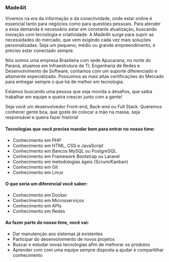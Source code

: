 <h3>Made4it</h3>
    <p>Vivemos na era da informação e da conectividade, onde estar online é essencial tanto para negócios como para questões pessoais. Para atender a essa demanda é necessário estar em constante atualização, buscando inovação com tecnologia e criatividade.
    A Made4it surge para suprir as necessidades do mercado, que vem exigindo cada vez mais soluções personalizadas. Seja um pequeno, médio ou grande empreendimento, é preciso estar conectado sempre.</p>
    <p>Nós somos uma empresa Brasileira com sede Apucarana, no norte do Paraná, atuamos em Infraestrutura de TI, Engenharia de Redes e Desenvolvimento de Software, contamos com um suporte diferenciado e altamente especializado. Possuimos as mais altas certificações do Mercado para entregar sempre o que há de melhor em tecnologia.</p>
    <p>Estamos buscando uma pessoa que seja movida a desafios, que saiba trabalhar em equipe e queira crescer junto com a gente!</p>
    <p>Seja você um desenvolvedor Front-end, Back-end ou Full Stack. Queremos conhecer gente boa, que goste de colocar a mão na massa, seja responsável e queira fazer história!</p>

<h4>Tecnologias que você precise mandar bem para entrar no nosso time:</h4>
    <ul>
        <li>Conhecimento em PHP</li>
        <li>Conhecimento em HTML, CSS e JavaScript</li>
        <li>Conhecimento em Bancos MySQL ou PostgreSQL</li>
        <li>Conhecimento em Framework Bootstrap ou Laravel</li>
        <li>Conhecimento em metodologias ágeis (Scrum/Kanban)</li>
        <li>Conhecimento em Git</li>
        <li>Conhecimento em Linux</li>
    </ul>
<h4>O que seria um diferencial você saber:</h4>
    <ul>
        <li>Conhecimento em Docker</li>
        <li>Conhecimento em Microsserviços</li>
        <li>Conhecimento em APIs</li>
        <li>Conhecimento em Redes</li>
    </ul>
<h4>Ao fazer parte do nosso time, você vai: </h4>
    <ul>
        <li>Dar manutenção aos sistemas já existentes</li>
        <li>Participar do desenvolvimento de novos projetos</li>
        <li>Buscar e estudar novas tecnologias afim de melhorar os produtos</li>
        <li>Aprender com com uma equipe sempre disposta a ajudar e compartilhar conhecimento</li>
    </ul>
